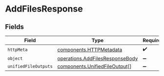 # AddFilesResponse


## Fields

| Field                                                                              | Type                                                                               | Required                                                                           | Description                                                                        |
| ---------------------------------------------------------------------------------- | ---------------------------------------------------------------------------------- | ---------------------------------------------------------------------------------- | ---------------------------------------------------------------------------------- |
| `httpMeta`                                                                         | [components.HTTPMetadata](../../models/components/httpmetadata.md)                 | :heavy_check_mark:                                                                 | N/A                                                                                |
| `object`                                                                           | [operations.AddFilesResponseBody](../../models/operations/addfilesresponsebody.md) | :heavy_minus_sign:                                                                 | N/A                                                                                |
| `unifiedFileOutputs`                                                               | [components.UnifiedFileOutput](../../models/components/unifiedfileoutput.md)[]     | :heavy_minus_sign:                                                                 | N/A                                                                                |